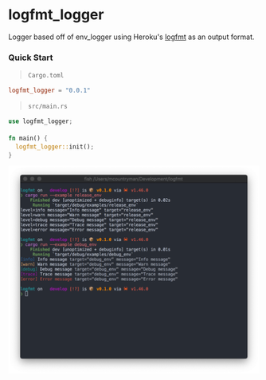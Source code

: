 # logfmt_logger

Logger based off of env_logger using Heroku's [logfmt](https://brandur.org/logfmt) as an
output format.

### Quick Start
> `Cargo.toml`
```toml
logfmt_logger = "0.0.1"
```

> `src/main.rs`
```rust
use logfmt_logger;

fn main() {
  logfmt_logger::init();
}
```

![terminal](docs/terminal.png)